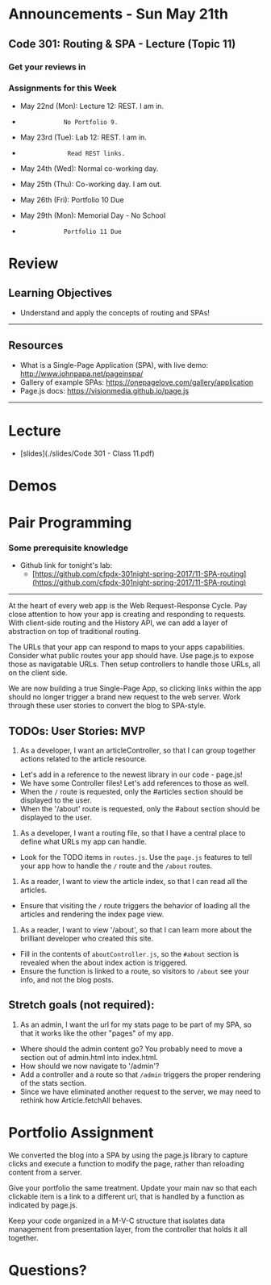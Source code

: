 # Announcements - Sun May 21th

## Code 301: Routing & SPA - Lecture (Topic 11)

### Get your reviews in

### Assignments for this Week




* May 22nd (Mon): Lecture 12: REST. I am in.
*                 No Portfolio 9.

* May 23rd (Tue): Lab 12: REST. I am in.
*                  Read REST links.

* May 24th (Wed): Normal co-working day.
* May 25th (Thu): Co-working day. I am out.
* May 26th (Fri): Portfolio 10 Due

* May 29th (Mon): Memorial Day - No School
*                 Portfolio 11 Due

# Review

## Learning Objectives

- Understand and apply the concepts of routing and SPAs!

---

## Resources

- What is a Single-Page Application (SPA), with live demo: http://www.johnpapa.net/pageinspa/
- Gallery of example SPAs: https://onepagelove.com/gallery/application
- Page.js docs: https://visionmedia.github.io/page.js

---

# Lecture

* [slides](./slides/Code 301 - Class 11.pdf)


# Demos


# Pair Programming

### Some prerequisite knowledge

* Github link for tonight's lab:
  * [https://github.com/cfpdx-301night-spring-2017/11-SPA-routing](https://github.com/cfpdx-301night-spring-2017/11-SPA-routing)

---

At the heart of every web app is the Web Request-Response Cycle. Pay close attention to how your app is creating and responding to requests. With client-side routing and the History API, we can add a layer of abstraction on top of traditional routing.

The URLs that your app can respond to maps to your apps capabilities. Consider what public routes your app should have. Use page.js to expose those as navigatable URLs. Then setup controllers to handle those URLs, all on the client side.

We are now building a true Single-Page App, so clicking links within the app should no longer trigger a brand new request to the web server. Work through these user stories to convert the blog to SPA-style.

## TODOs: User Stories: MVP
 1. As a developer, I want an articleController, so that I can group together actions related to the article resource.
  - Let's add in a reference to the newest library in our code - page.js!
  - We have some Controller files! Let's add references to those as well.
  - When the `/` route is requested, only the #articles section should be displayed to the user.
  - When the '/about' route is requested, only the #about section should be displayed to the user.
 1. As a developer, I want a routing file, so that I have a central place to define what URLs my app can handle.
  - Look for the TODO items in `routes.js`. Use the `page.js` features to tell your app how to handle the `/` route and the `/about` routes.
 1. As a reader, I want to view the article index, so that I can read all the articles.
  - Ensure that visiting the `/` route triggers the behavior of loading all the articles and rendering the index page view.
 1. As a reader, I want to view '/about', so that I can learn more about the brilliant developer who created this site.
  - Fill in the contents of `aboutController.js`, so the `#about` section is revealed when the about index action is triggered.
  - Ensure the function is linked to a route, so visitors to `/about` see your info, and not the blog posts.

## Stretch goals (not required):
 1. As an admin, I want the url for my stats page to be part of my SPA, so that it works like the other "pages" of my app.
  - Where should the admin content go? You probably need to move a section out of admin.html into index.html.
  - How should we now navigate to '/admin'?
  - Add a controller and a route so that `/admin` triggers the proper rendering of the stats section.
  - Since we have eliminated another request to the server, we may need to rethink how Article.fetchAll behaves.

# Portfolio Assignment

We converted the blog into a SPA by using the page.js library to capture clicks and execute a function to modify the page, rather than reloading content from a server.

Give your portfolio the same treatment. Update your main nav so that each clickable item is a link to a different url, that is handled by a function as indicated by page.js.

Keep your code organized in a M-V-C structure that isolates data management from presentation layer, from the controller that holds it all together.


# Questions?












